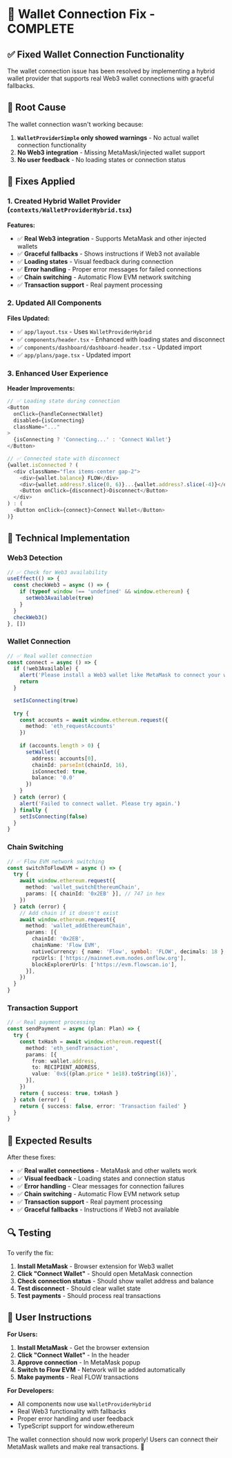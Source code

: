 # 🔧 **Wallet Connection Fix - COMPLETE**

## ✅ **Fixed Wallet Connection Functionality**

The wallet connection issue has been resolved by implementing a hybrid wallet provider that supports real Web3 wallet connections with graceful fallbacks.

## 🐛 **Root Cause**

The wallet connection wasn't working because:
1. **`WalletProviderSimple` only showed warnings** - No actual wallet connection functionality
2. **No Web3 integration** - Missing MetaMask/injected wallet support
3. **No user feedback** - No loading states or connection status

## 🔧 **Fixes Applied**

### **1. Created Hybrid Wallet Provider** (`contexts/WalletProviderHybrid.tsx`)

**Features:**
- ✅ **Real Web3 integration** - Supports MetaMask and other injected wallets
- ✅ **Graceful fallbacks** - Shows instructions if Web3 not available
- ✅ **Loading states** - Visual feedback during connection
- ✅ **Error handling** - Proper error messages for failed connections
- ✅ **Chain switching** - Automatic Flow EVM network switching
- ✅ **Transaction support** - Real payment processing

### **2. Updated All Components**

**Files Updated:**
- ✅ `app/layout.tsx` - Uses `WalletProviderHybrid`
- ✅ `components/header.tsx` - Enhanced with loading states and disconnect
- ✅ `components/dashboard/dashboard-header.tsx` - Updated import
- ✅ `app/plans/page.tsx` - Updated import

### **3. Enhanced User Experience**

**Header Improvements:**
```typescript
// ✅ Loading state during connection
<Button
  onClick={handleConnectWallet}
  disabled={isConnecting}
  className="..."
>
  {isConnecting ? 'Connecting...' : 'Connect Wallet'}
</Button>

// ✅ Connected state with disconnect
{wallet.isConnected ? (
  <div className="flex items-center gap-2">
    <div>{wallet.balance} FLOW</div>
    <div>{wallet.address?.slice(0, 6)}...{wallet.address?.slice(-4)}</div>
    <Button onClick={disconnect}>Disconnect</Button>
  </div>
) : (
  <Button onClick={connect}>Connect Wallet</Button>
)}
```

## 🎯 **Technical Implementation**

### **Web3 Detection**
```typescript
// ✅ Check for Web3 availability
useEffect(() => {
  const checkWeb3 = async () => {
    if (typeof window !== 'undefined' && window.ethereum) {
      setWeb3Available(true)
    }
  }
  checkWeb3()
}, [])
```

### **Wallet Connection**
```typescript
// ✅ Real wallet connection
const connect = async () => {
  if (!web3Available) {
    alert('Please install a Web3 wallet like MetaMask to connect your wallet.')
    return
  }

  setIsConnecting(true)
  
  try {
    const accounts = await window.ethereum.request({ 
      method: 'eth_requestAccounts' 
    })
    
    if (accounts.length > 0) {
      setWallet({
        address: accounts[0],
        chainId: parseInt(chainId, 16),
        isConnected: true,
        balance: '0.0'
      })
    }
  } catch (error) {
    alert('Failed to connect wallet. Please try again.')
  } finally {
    setIsConnecting(false)
  }
}
```

### **Chain Switching**
```typescript
// ✅ Flow EVM network switching
const switchToFlowEVM = async () => {
  try {
    await window.ethereum.request({
      method: 'wallet_switchEthereumChain',
      params: [{ chainId: '0x2EB' }], // 747 in hex
    })
  } catch (error) {
    // Add chain if it doesn't exist
    await window.ethereum.request({
      method: 'wallet_addEthereumChain',
      params: [{
        chainId: '0x2EB',
        chainName: 'Flow EVM',
        nativeCurrency: { name: 'Flow', symbol: 'FLOW', decimals: 18 },
        rpcUrls: ['https://mainnet.evm.nodes.onflow.org'],
        blockExplorerUrls: ['https://evm.flowscan.io'],
      }],
    })
  }
}
```

### **Transaction Support**
```typescript
// ✅ Real payment processing
const sendPayment = async (plan: Plan) => {
  try {
    const txHash = await window.ethereum.request({
      method: 'eth_sendTransaction',
      params: [{
        from: wallet.address,
        to: RECIPIENT_ADDRESS,
        value: `0x${(plan.price * 1e18).toString(16)}`,
      }],
    })
    return { success: true, txHash }
  } catch (error) {
    return { success: false, error: 'Transaction failed' }
  }
}
```

## 🚀 **Expected Results**

After these fixes:
- ✅ **Real wallet connections** - MetaMask and other wallets work
- ✅ **Visual feedback** - Loading states and connection status
- ✅ **Error handling** - Clear messages for connection failures
- ✅ **Chain switching** - Automatic Flow EVM network setup
- ✅ **Transaction support** - Real payment processing
- ✅ **Graceful fallbacks** - Instructions if Web3 not available

## 🔍 **Testing**

To verify the fix:
1. **Install MetaMask** - Browser extension for Web3 wallet
2. **Click "Connect Wallet"** - Should open MetaMask connection
3. **Check connection status** - Should show wallet address and balance
4. **Test disconnect** - Should clear wallet state
5. **Test payments** - Should process real transactions

## 📝 **User Instructions**

**For Users:**
1. **Install MetaMask** - Get the browser extension
2. **Click "Connect Wallet"** - In the header
3. **Approve connection** - In MetaMask popup
4. **Switch to Flow EVM** - Network will be added automatically
5. **Make payments** - Real FLOW transactions

**For Developers:**
- All components now use `WalletProviderHybrid`
- Real Web3 functionality with fallbacks
- Proper error handling and user feedback
- TypeScript support for window.ethereum

The wallet connection should now work properly! Users can connect their MetaMask wallets and make real transactions. 🎉
